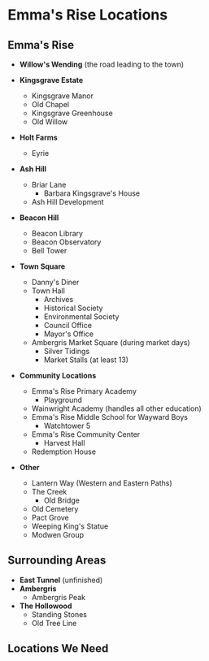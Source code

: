 # Emma's Rise Locations

## Emma's Rise
- **Willow's Wending** (the road leading to the town)

- **Kingsgrave Estate**
  - Kingsgrave Manor
  - Old Chapel
  - Kingsgrave Greenhouse
  - Old Willow
  
- **Holt Farms**
  - Eyrie
  
- **Ash Hill**
  - Briar Lane
	- Barbara Kingsgrave's House
  - Ash Hill Development
  
- **Beacon Hill**
  - Beacon Library
  - Beacon Observatory
  - Bell Tower
    
- **Town Square**
  - Danny's Diner
  - Town Hall
	- Archives
	- Historical Society
	- Environmental Society
	- Council Office
	- Mayor's Office
  - Ambergris Market Square (during market days)
    - Silver Tidings
    - Market Stalls (at least 13)

- **Community Locations**
  - Emma's Rise Primary Academy
	- Playground
  - Wainwright Academy (handles all other education)
  - Emma's Rise Middle School for Wayward Boys
	- Watchtower 5
  - Emma's Rise Community Center
	- Harvest Hall
  - Redemption House
	
- **Other**
  - Lantern Way (Western and Eastern Paths)
  - The Creek
	- Old Bridge
  - Old Cemetery
  - Pact Grove
  - Weeping King's Statue
  - Modwen Group

## Surrounding Areas
- **East Tunnel** (unfinished)
- **Ambergris**
	- Ambergris Peak
- **The Hollowood**
  - Standing Stones
  - Old Tree Line
  
## Locations We Need

